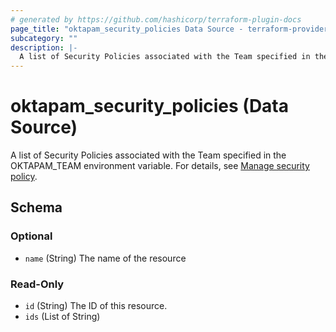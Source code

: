 ```yaml
---
# generated by https://github.com/hashicorp/terraform-plugin-docs
page_title: "oktapam_security_policies Data Source - terraform-provider-oktapam"
subcategory: ""
description: |-
  A list of Security Policies associated with the Team specified in the OKTAPAM_TEAM environment variable. For details, see Manage security policy https://help.okta.com/en/programs/opa-pam/Content/Topics/privileged-access/pam-policy.htm.
---
```


# oktapam_security_policies (Data Source)

A list of Security Policies associated with the Team specified in the OKTAPAM_TEAM environment variable. For details, see [Manage security policy](https://help.okta.com/en/programs/opa-pam/Content/Topics/privileged-access/pam-policy.htm).



<!-- schema generated by tfplugindocs -->
## Schema

### Optional

- `name` (String) The name of the resource

### Read-Only

- `id` (String) The ID of this resource.
- `ids` (List of String)



